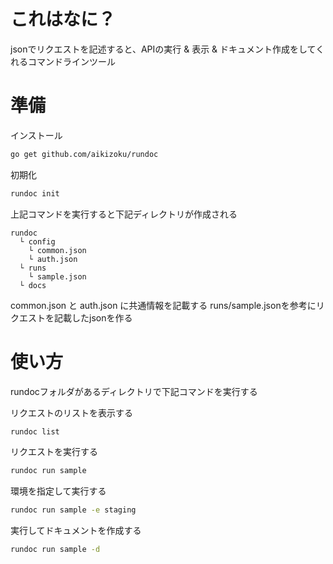# これはなに？
jsonでリクエストを記述すると、APIの実行 & 表示 & ドキュメント作成をしてくれるコマンドラインツール

# 準備
インストール
```bash
go get github.com/aikizoku/rundoc
```

初期化
```bash
rundoc init
```
上記コマンドを実行すると下記ディレクトリが作成される
```
rundoc 
  └ config
    └ common.json
    └ auth.json
  └ runs
    └ sample.json
  └ docs
```
common.json と auth.json に共通情報を記載する
runs/sample.jsonを参考にリクエストを記載したjsonを作る

# 使い方
rundocフォルダがあるディレクトリで下記コマンドを実行する

リクエストのリストを表示する
```bash
rundoc list
```

リクエストを実行する
```bash
rundoc run sample
```

環境を指定して実行する
```bash
rundoc run sample -e staging
```

実行してドキュメントを作成する
```bash
rundoc run sample -d
```
